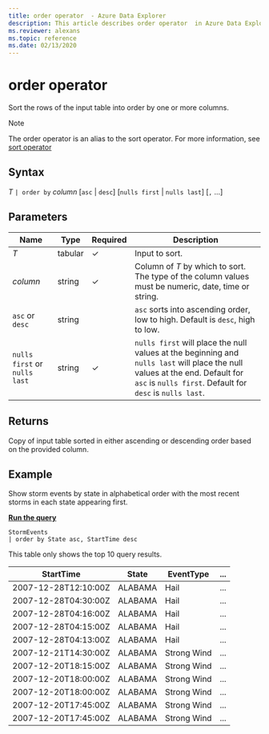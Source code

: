 ```yaml
---
title: order operator  - Azure Data Explorer
description: This article describes order operator  in Azure Data Explorer.
ms.reviewer: alexans
ms.topic: reference
ms.date: 02/13/2020
---
```

# order operator

Sort the rows of the input table into order by one or more columns.

> [!NOTE]
> The order operator is an alias to the sort operator. For more information, see [sort operator](sortoperator.md)

## Syntax

*T* `| order by` *column* [`asc` | `desc`] [`nulls first` | `nulls last`] [`,` ...]

## Parameters

| Name | Type | Required | Description |
| -- | -- | -- | -- |
| *T* | tabular | &check; | Input to sort. |
| *column* | string | &check; | Column of *T* by which to sort. The type of the column values must be numeric, date, time or string.|
| `asc` or `desc` | string | | `asc` sorts into ascending order, low to high. Default is `desc`, high to low. |
| `nulls first` or `nulls last`  | string | &check; | `nulls first` will place the null values at the beginning and `nulls last` will place the null values at the end. Default for `asc` is `nulls first`. Default for `desc` is `nulls last`.|

## Returns

Copy of input table sorted in either ascending or descending order based on the provided column.

## Example

Show storm events by state in alphabetical order with the most recent storms in each state appearing first.

[**Run the query**](https://dataexplorer.azure.com/clusters/help/databases/Samples?query=H4sIAAAAAAAAAwsuyS/KdS1LzSsp5qpRyC9KSS1SSKpUCC5JLElVSCxO1gExi0pCMnNTFVJSi5MBfa8LRzAAAAA=)

```kusto
StormEvents
| order by State asc, StartTime desc
```

This table only shows the top 10 query results.

|StartTime|State|EventType|...|
|--|--|--|--|
|2007-12-28T12:10:00Z|ALABAMA|Hail|...|
|2007-12-28T04:30:00Z|ALABAMA|Hail|...|
|2007-12-28T04:16:00Z|ALABAMA|Hail|...|
|2007-12-28T04:15:00Z|ALABAMA|Hail|...|
|2007-12-28T04:13:00Z|ALABAMA|Hail|...|
|2007-12-21T14:30:00Z|ALABAMA|Strong Wind|...|
|2007-12-20T18:15:00Z|ALABAMA|Strong Wind|...|
|2007-12-20T18:00:00Z|ALABAMA|Strong Wind|...|
|2007-12-20T18:00:00Z|ALABAMA|Strong Wind|...|
|2007-12-20T17:45:00Z|ALABAMA|Strong Wind|...|
|2007-12-20T17:45:00Z|ALABAMA|Strong Wind|...|
